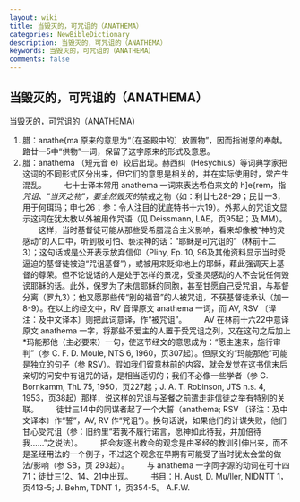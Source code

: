 ```yaml
---
layout: wiki
title: 当毁灭的，可咒诅的（ANATHEMA）
categories: NewBibleDictionary
description: 当毁灭的，可咒诅的（ANATHEMA）
keywords: 当毁灭的，可咒诅的（ANATHEMA）
comments: false
---
```


## 当毁灭的，可咒诅的（ANATHEMA）



当毁灭的，可咒诅的（ANATHEMA）
1. 腊：anathe{ma 原来的意思为“〔在圣殿中的〕放置物”，因而指谢恩的奉献。路廿一5中“供物”一词，保留了这字原来的形式及意思。
2. 腊：anathema （短元音 e）较后出现。赫西纠（Hesychius）等词典学家把这词的不同形式区分出来，但它们的意思是相关的，并在实际使用时，常产生混乱。
　　七十士译本常用 anathema 一词来表达希伯来文的 h]e{rem，指*咒诅、“当灭之物”，要全然毁灭的*禁戒之物（如：利廿七28-29；民廿一3，用于何珥玛；申七26；参：令人注目的犹底特书十六19）。外邦人的咒诅文显示这词在犹太教以外被用作咒语（见 Deissmann, LAE，页95起；及 MM）。
　　这样，当时基督徒可能从那些受希腊混合主义影响，看来却像被“神的灵感动”的人口中，听到极可怕、亵渎神的话：“耶稣是可咒诅的”（林前十二3）；这句话或是公开表示放弃信仰（Pliny, Ep. 10, 96及其他资料显示当时受逼迫的基督徒被迫“咒诅基督”），或被用来贬抑地上的耶稣，藉此强调天上基督的尊荣。但不论说话的人是处于怎样的景况，受圣灵感动的人不会说任何毁谤耶稣的话。此外，保罗为了未信耶稣的同胞，甚至甘愿自己受咒诅，与基督分离（罗九3）；他又愿那些传“别的福音”的人被咒诅，不获基督徒承认（加一8-9）。在以上的经文中，RV 音译原文 anathema 一词，而 AV, RSV 〔译注：及中文译本〕则把此词意译，作“被咒诅”。
　　AV 在林前十六22中意译原文 anathema 一字，将那些不爱主的人置于受咒诅之列，又在这句之后加上*玛能那他（主必要来）一句，使这节经文的意思成为：“愿主速来，施行审判”（参 C. F. D. Moule, NTS 6, 1960，页307起）。但原文的“玛能那他”可能是独立的句子（参 RSV）。假如我们留意林前的内容，就会发觉在这书信末后亲切的问安中有诅咒的话，是相当适切的；我们不必像一些学者（参 G. Bornkamm, ThL 75, 1950，页227起；J. A. T. Robinson, JTS n.s. 4, 1953，页38起）那样，说这样的咒诅与圣餐之前遣走非信徒之举有特别的关联。
　　徒廿三14中的同谋者起了一个大誓（anathema; RSV 〔译注：及中文译本〕作“誓”，AV, RV 作“咒诅”）。换句话说，如果他们的计谋失败，他们甘心受咒诅（参：旧约里“若我不履行诺言，愿神如此待我，并加倍待我……”之说法）。
　　把会友逐出教会的观念是由圣经的教训引伸出来，而不是圣经用法的一个例子，不过这个观念在早期有可能受了当时犹太会堂的做法/影响（参 SB，页 293起）。
　　与 anathema 一字同字源的动词在可十四71；徒廿三12、14、21中出现。
　　书目：H. Aust, D.
Mu/ller, NIDNTT 1，页413-5; J. Behm, TDNT 1，页354-5。
A.F.W.




